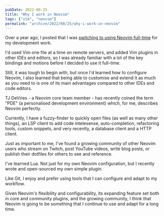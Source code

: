 ```yaml
---
pubDate: 2022-08-25
title: "Why I work in Neovim"
tags: ["vim", "neovim"]
permalink: "archive/2022/08/25/why-i-work-in-neovim"
---
```


Over a year ago, I posted that I was [switching to using Neovim full-time]({{site.url}}/blog/going-full-vim) for my development work.

I'd used Vim one file at a time on remote servers, and added Vim plugins in other IDEs and editors, so I was already familiar with a lot of the key bindings and motions before I decided to use it full-time.

Still, it was tough to begin with, but once I'd learned how to configure Neovim, I also learned that being able to customise and extend it as much as you need to is one of its main advantages compared to other IDEs and code editors.

TJ DeVries - a Neovim core team member - has recently coined the term "PDE" (a personalised development environment) which, for me, describes Neovim perfectly.

Currently, I have a fuzzy-finder to quickly open files (as well as many other things), an LSP client to add code intelesense, auto-completion, refactoring tools, custom snippets, and very recently, a database client and a HTTP client.

Just as important to me, I've found a growing community of other Neovim users who stream on Twitch, post YouTube videos, write blog posts, or publish their dotfiles for others to see and reference.

I've learned Lua. Not just for my own Neovim configuration, but I recently wrote and open-sourced my own simple plugin.

Like Git, I enjoy and prefer using tools that I can configure and adapt to my workflow.

Given Neovim's flexibility and configurability, its expanding feature set both in core and community plugins, and the growing community, I think that Neovim is going to be something that I continue to use and adapt for a long time.
